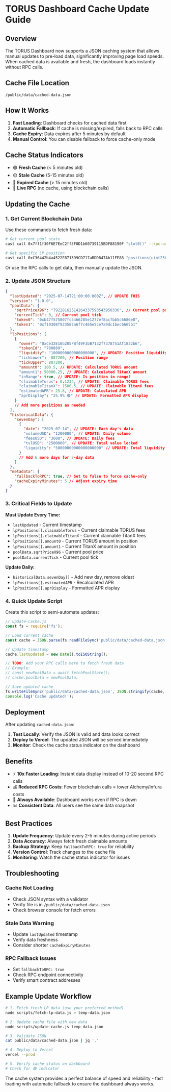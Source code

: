 # TORUS Dashboard Cache Update Guide

## Overview
The TORUS Dashboard now supports a JSON caching system that allows manual updates to pre-load data, significantly improving page load speeds. When cached data is available and fresh, the dashboard loads instantly without RPC calls.

## Cache File Location
```
/public/data/cached-data.json
```

## How It Works
1. **Fast Loading**: Dashboard checks for cached data first
2. **Automatic Fallback**: If cache is missing/expired, falls back to RPC calls
3. **Cache Expiry**: Data expires after 5 minutes by default
4. **Manual Control**: You can disable fallback to force cache-only mode

## Cache Status Indicators
- 🟢 **Fresh Cache** (< 5 minutes old)
- 🟡 **Stale Cache** (5-15 minutes old)  
- 🔴 **Expired Cache** (> 15 minutes old)
- 🔄 **Live RPC** (no cache, using blockchain calls)

## Updating the Cache

### 1. Get Current Blockchain Data
Use these commands to fetch fresh data:

```bash
# Get current pool state
cast call 0x7ff1f30F6E7EeC2ff3F0D1b60739115BDF88190F "slot0()" --rpc-url https://eth-mainnet.g.alchemy.com/v2/YOUR_KEY

# Get specific LP position
cast call 0xC36442b4a4522E871399CD717aBDD847Ab11FE88 "positions(uint256)" 780889 --rpc-url https://eth-mainnet.g.alchemy.com/v2/YOUR_KEY
```

Or use the RPC calls to get data, then manually update the JSON.

### 2. Update JSON Structure

```json
{
  "lastUpdated": "2025-07-14T21:00:00.000Z", // UPDATE THIS
  "version": "1.0.0",
  "poolData": {
    "sqrtPriceX96": "79228162514264337593543950336", // Current pool price
    "currentTick": 0, // Current pool tick
    "token0": "0xb47f575807fc5466285e1277ef8acfbb5c6686e8",
    "token1": "0xf19308f923582a6f7c465e5ce7a9dc1bec6665b1"
  },
  "lpPositions": [
    {
      "owner": "0xCe32E10b205FBf49F3bB7132f7378751Af1832b6",
      "tokenId": "780889",
      "liquidity": "1000000000000000000", // UPDATE: Position liquidity
      "tickLower": -887200, // Position range
      "tickUpper": 887200,
      "amount0": 100.5, // UPDATE: Calculated TORUS amount
      "amount1": 50000.25, // UPDATE: Calculated TitanX amount
      "inRange": true, // UPDATE: Is position in range?
      "claimableTorus": 0.1234, // UPDATE: Claimable TORUS fees
      "claimableTitanX": 1500.5, // UPDATE: Claimable TitanX fees
      "estimatedAPR": 25.8, // UPDATE: Calculated APR
      "aprDisplay": "25.9% 🟢" // UPDATE: Formatted APR display
    }
    // Add more positions as needed
  ],
  "historicalData": {
    "sevenDay": [
      {
        "date": "2025-07-14", // UPDATE: Each day's data
        "volumeUSD": "1200000", // UPDATE: Daily volume
        "feesUSD": "3600", // UPDATE: Daily fees
        "tvlUSD": "2500000", // UPDATE: Total value locked
        "liquidity": "50000000000000000000" // UPDATE: Total liquidity
      }
      // Add 6 more days for 7-day data
    ]
  },
  "metadata": {
    "fallbackToRPC": true, // Set to false to force cache-only
    "cacheExpiryMinutes": 5 // Adjust expiry time
  }
}
```

### 3. Critical Fields to Update

**Must Update Every Time:**
- `lastUpdated` - Current timestamp
- `lpPositions[].claimableTorus` - Current claimable TORUS fees
- `lpPositions[].claimableTitanX` - Current claimable TitanX fees
- `lpPositions[].amount0` - Current TORUS amount in position
- `lpPositions[].amount1` - Current TitanX amount in position
- `poolData.sqrtPriceX96` - Current pool price
- `poolData.currentTick` - Current pool tick

**Update Daily:**
- `historicalData.sevenDay[]` - Add new day, remove oldest
- `lpPositions[].estimatedAPR` - Recalculated APR
- `lpPositions[].aprDisplay` - Formatted APR display

### 4. Quick Update Script
Create this script to semi-automate updates:

```javascript
// update-cache.js
const fs = require('fs');

// Load current cache
const cache = JSON.parse(fs.readFileSync('public/data/cached-data.json', 'utf8'));

// Update timestamp
cache.lastUpdated = new Date().toISOString();

// TODO: Add your RPC calls here to fetch fresh data
// Example:
// const newPoolData = await fetchPoolState();
// cache.poolData = newPoolData;

// Save updated cache
fs.writeFileSync('public/data/cached-data.json', JSON.stringify(cache, null, 2));
console.log('Cache updated!');
```

## Deployment
After updating `cached-data.json`:

1. **Test Locally**: Verify the JSON is valid and data looks correct
2. **Deploy to Vercel**: The updated JSON will be served immediately
3. **Monitor**: Check the cache status indicator on the dashboard

## Benefits
- ⚡ **10x Faster Loading**: Instant data display instead of 10-20 second RPC calls
- 💰 **Reduced RPC Costs**: Fewer blockchain calls = lower Alchemy/Infura costs  
- 🔄 **Always Available**: Dashboard works even if RPC is down
- 📊 **Consistent Data**: All users see the same data snapshot

## Best Practices
1. **Update Frequency**: Update every 2-5 minutes during active periods
2. **Data Accuracy**: Always fetch fresh claimable amounts
3. **Backup Strategy**: Keep `fallbackToRPC: true` for reliability
4. **Version Control**: Track changes to the cache file
5. **Monitoring**: Watch the cache status indicator for issues

## Troubleshooting

### Cache Not Loading
- Check JSON syntax with a validator
- Verify file is in `/public/data/cached-data.json`
- Check browser console for fetch errors

### Stale Data Warning
- Update `lastUpdated` timestamp
- Verify data freshness
- Consider shorter `cacheExpiryMinutes`

### RPC Fallback Issues
- Set `fallbackToRPC: true`
- Check RPC endpoint connectivity
- Verify smart contract addresses

## Example Update Workflow
```bash
# 1. Fetch fresh LP data (use your preferred method)
node scripts/fetch-lp-data.js > temp-data.json

# 2. Update cache file with new data
node scripts/update-cache.js temp-data.json

# 3. Validate JSON
cat public/data/cached-data.json | jq '.'

# 4. Deploy to Vercel
vercel --prod

# 5. Verify cache status on dashboard
# Check for 🟢 indicator
```

The cache system provides a perfect balance of speed and reliability - fast loading with automatic fallback to ensure the dashboard always works.